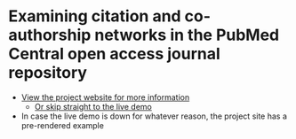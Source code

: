 # Examining citation and co-authorship networks in the PubMed Central open access journal repository

- [View the project website for more information](http://citationexplorer.hoppmann.me/)
  - [Or skip straight to the live demo](http://app.citationexplorer.hoppmann.me/) 
- In case the live demo is down for whatever reason, the project site has a pre-rendered example
